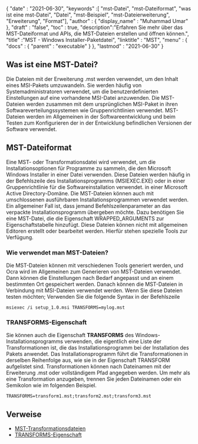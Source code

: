 {
  "date" : "2021-06-30",
  "keywords" :[ "mst-Datei", "mst-Dateiformat", "was ist eine mst-Datei", "Datei", "mst-Beispiel", "mst-Dateierweiterung", "Erweiterung", "Format"],
  "author" : {
    "display_name" : "Muhammad Umar"
},
  "draft" : "false",
  "toc" : true,
  "description":"Erfahren Sie mehr über das MST-Dateiformat und APIs, die MST-Dateien erstellen und öffnen können.",
  "title" :"MST - Windows Installer-Paketdatei",
  "linktitle" : "MST",
  "menu" : {
    "docs" : {
      "parent" : "executable"
}
},
  "lastmod" : "2021-06-30"
}

## Was ist eine MST-Datei?
Die Dateien mit der Erweiterung .mst werden verwendet, um den Inhalt eines MSI-Pakets umzuwandeln. Sie werden häufig von Systemadministratoren verwendet, um die benutzerdefinierten Einstellungen auf eine vorhandene MSI-Datei anzuwenden. Die MST-Dateien werden zusammen mit dem ursprünglichen MSI-Paket in ihren Softwareverteilungssystemen wie Gruppenrichtlinien verwendet. MST-Dateien werden im Allgemeinen in der Softwareentwicklung und beim Testen zum Konfigurieren der in der Entwicklung befindlichen Versionen der Software verwendet.

## MST-Dateiformat
Eine MST- oder Transformationsdatei wird verwendet, um die Installationsoptionen für Programme zu sammeln, die den Microsoft Windows Installer in einer Datei verwenden. Diese Dateien werden häufig in der Befehlszeile des Installationsprogramms (MSIEXEC.EXE) oder in einer Gruppenrichtlinie für die Softwareinstallation verwendet. in einer Microsoft Active Directory-Domäne. Die MST-Dateien können auch mit umschlossenen ausführbaren Installationsprogrammen verwendet werden. Ein allgemeiner Fall ist, dass jemand Befehlszeilenparameter an das verpackte Installationsprogramm übergeben möchte. Dazu benötigen Sie eine MST-Datei, die die Eigenschaft WRAPPED_ARGUMENTS zur Eigenschaftstabelle hinzufügt. Diese Dateien können nicht mit allgemeinen Editoren erstellt oder bearbeitet werden. Hierfür stehen spezielle Tools zur Verfügung.

### Wie verwendet man MST-Dateien?
Die MST-Dateien können mit verschiedenen Tools generiert werden, und Ocra wird im Allgemeinen zum Generieren von MST-Dateien verwendet. Dann können die Einstellungen nach Bedarf angepasst und an einem bestimmten Ort gespeichert werden. Danach können die MST-Dateien in Verbindung mit MSI-Dateien verwendet werden. Wenn Sie diese Dateien testen möchten; Verwenden Sie die folgende Syntax in der Befehlszeile

```
msiexec /i setup_1.0.msi TRANSFORMS=mylog.mst
```
### TRANSFORMS-Eigenschaft

Sie können auch die Eigenschaft **TRANSFORMS** des Windows-Installationsprogramms verwenden, die eigentlich eine Liste der Transformationen ist, die das Installationsprogramm bei der Installation des Pakets anwendet. Das Installationsprogramm führt die Transformationen in derselben Reihenfolge aus, wie sie in der Eigenschaft TRANSFORM aufgelistet sind. Transformationen können nach Dateinamen mit der Erweiterung .mst oder vollständigem Pfad angegeben werden. Um mehr als eine Transformation anzugeben, trennen Sie jeden Dateinamen oder ein Semikolon wie im folgenden Beispiel.

```
TRANSFORMS=transform1.mst;transform2.mst;transform3.mst
```

## Verweise

* [MST-Transformationsdateien](https://www.exemsi.com/documentation/mst-transformation-files/)
* [TRANSFORMS-Eigenschaft](https://learn.microsoft.com/en-us/windows/win32/msi/transforms)


